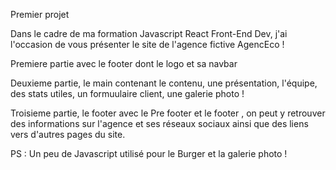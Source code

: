 Premier projet 

Dans le cadre de ma formation Javascript React Front-End Dev, j'ai l'occasion de vous présenter le site de l'agence fictive AgencEco !

Premiere partie avec le footer dont le logo et sa navbar 

Deuxieme partie, le main contenant le contenu, une présentation, l'équipe, des stats utiles, un formuulaire client, une galerie photo ! 

Troisieme partie, le footer avec le Pre footer et le footer , on peut y retrouver des informations sur l'agence et ses réseaux sociaux ainsi que des liens vers d'autres pages du site.

PS : Un peu de Javascript utilisé pour le Burger et la galerie photo ! 